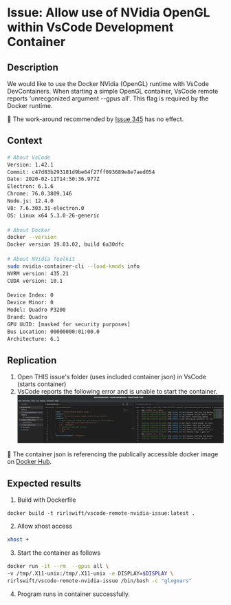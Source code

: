 # Issue: Allow use of NVidia OpenGL within VsCode Development Container

## Description
We would like to use the Docker NVidia (OpenGL) runtime with VsCode DevContainers.
When starting a simple OpenGL container, VsCode remote reports 'unrecgonized argument --gpus all'. This flag is required by the Docker runtime.

:loudspeaker: The work-around recommended by [Issue 345](https://github.com/microsoft/vscode-remote-release/issues/345) has no effect.

## Context
``` bash
# About VsCode
Version: 1.42.1
Commit: c47d83b293181d9be64f27ff093689e8e7aed054
Date: 2020-02-11T14:50:36.977Z
Electron: 6.1.6
Chrome: 76.0.3809.146
Node.js: 12.4.0
V8: 7.6.303.31-electron.0
OS: Linux x64 5.3.0-26-generic

# About Docker
docker --version
Docker version 19.03.02, build 6a30dfc

# About NVidia Toolkit
sudo nvidia-container-cli --load-kmods info
NVRM version: 435.21
CUDA version: 10.1

Device Index: 0
Device Minor: 0
Model: Quadro P3200
Brand: Quadro
GPU UUID: [masked for security purposes]
Bus Location: 00000000:01:00.0
Architecture: 6.1
```

## Replication 
1) Open THIS issue's folder (uses included container json) in VsCode (starts container)
3) VsCode reports the following error and is unable to start the container.
![Container Log](images/issue.png)


:loudspeaker: The container json is referencing the publically accessible docker image on [Docker Hub](). 


## Expected results 
1) Build with Dockerfile
```
docker build -t rirlswift/vscode-remote-nvidia-issue:latest .
```
2) Allow xhost access
``` bash
xhost +
```
3) Start the container as follows
``` bash 
docker run -it --rm  --gpus all \
-v /tmp/.X11-unix:/tmp/.X11-unix -e DISPLAY=$DISPLAY \
rirlswift/vscode-remote-nvidia-issue /bin/bash -c "glxgears"
```
4) Program runs in container successfully.
